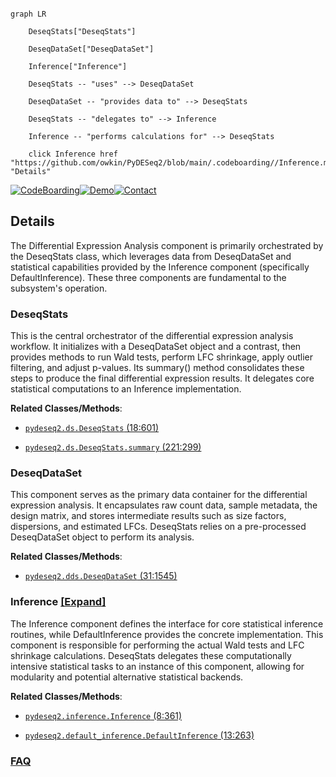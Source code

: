 ```mermaid

graph LR

    DeseqStats["DeseqStats"]

    DeseqDataSet["DeseqDataSet"]

    Inference["Inference"]

    DeseqStats -- "uses" --> DeseqDataSet

    DeseqDataSet -- "provides data to" --> DeseqStats

    DeseqStats -- "delegates to" --> Inference

    Inference -- "performs calculations for" --> DeseqStats

    click Inference href "https://github.com/owkin/PyDESeq2/blob/main/.codeboarding//Inference.md" "Details"

```



[![CodeBoarding](https://img.shields.io/badge/Generated%20by-CodeBoarding-9cf?style=flat-square)](https://github.com/CodeBoarding/GeneratedOnBoardings)[![Demo](https://img.shields.io/badge/Try%20our-Demo-blue?style=flat-square)](https://www.codeboarding.org/demo)[![Contact](https://img.shields.io/badge/Contact%20us%20-%20contact@codeboarding.org-lightgrey?style=flat-square)](mailto:contact@codeboarding.org)



## Details



The Differential Expression Analysis component is primarily orchestrated by the DeseqStats class, which leverages data from DeseqDataSet and statistical capabilities provided by the Inference component (specifically DefaultInference). These three components are fundamental to the subsystem's operation.



### DeseqStats

This is the central orchestrator of the differential expression analysis workflow. It initializes with a DeseqDataSet object and a contrast, then provides methods to run Wald tests, perform LFC shrinkage, apply outlier filtering, and adjust p-values. Its summary() method consolidates these steps to produce the final differential expression results. It delegates core statistical computations to an Inference implementation.





**Related Classes/Methods**:



- <a href="https://github.com/owkin/PyDESeq2/pydeseq2/ds.py#L18-L601" target="_blank" rel="noopener noreferrer">`pydeseq2.ds.DeseqStats` (18:601)</a>

- <a href="https://github.com/owkin/PyDESeq2/pydeseq2/ds.py#L221-L299" target="_blank" rel="noopener noreferrer">`pydeseq2.ds.DeseqStats.summary` (221:299)</a>





### DeseqDataSet

This component serves as the primary data container for the differential expression analysis. It encapsulates raw count data, sample metadata, the design matrix, and stores intermediate results such as size factors, dispersions, and estimated LFCs. DeseqStats relies on a pre-processed DeseqDataSet object to perform its analysis.





**Related Classes/Methods**:



- <a href="https://github.com/owkin/PyDESeq2/pydeseq2/dds.py#L31-L1545" target="_blank" rel="noopener noreferrer">`pydeseq2.dds.DeseqDataSet` (31:1545)</a>





### Inference [[Expand]](./Inference.md)

The Inference component defines the interface for core statistical inference routines, while DefaultInference provides the concrete implementation. This component is responsible for performing the actual Wald tests and LFC shrinkage calculations. DeseqStats delegates these computationally intensive statistical tasks to an instance of this component, allowing for modularity and potential alternative statistical backends.





**Related Classes/Methods**:



- <a href="https://github.com/owkin/PyDESeq2/pydeseq2/inference.py#L8-L361" target="_blank" rel="noopener noreferrer">`pydeseq2.inference.Inference` (8:361)</a>

- <a href="https://github.com/owkin/PyDESeq2/pydeseq2/default_inference.py#L13-L263" target="_blank" rel="noopener noreferrer">`pydeseq2.default_inference.DefaultInference` (13:263)</a>









### [FAQ](https://github.com/CodeBoarding/GeneratedOnBoardings/tree/main?tab=readme-ov-file#faq)